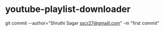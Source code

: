 # youtube-playlist-downloader

git commit --author="Shruthi Sagar <sscr27@gmaill.com>" -m "first commit"
